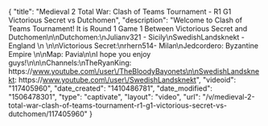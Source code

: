 {
    "title": "Medieval 2 Total War: Clash of Teams Tournament - R1 G1 Victorious Secret  vs Dutchomen",
    "description": "Welcome to Clash of Teams Tournament!  It is Round 1 Game 1 Between Victorious Secret and Dutchomen\n\nDutchomen:\nJulianv321 - Sicily\nSwedishLandsknekt - England \n \n\nVictorious Secret:\nrhern514- Milan\nJedcordero: Byzantine Empire  \n\nMap: Pavia\n\nI hope you enjoy guys!\n\n\nChannels:\nTheRyanKing: https:\/\/www.youtube.com\/user\/TheBloodyBayonets\n\nSwedishLandsknekt: https:\/\/www.youtube.com\/user\/SwedishLandsknekt",
    "videoid": "117405960",
    "date_created": "1410486781",
    "date_modified": "1506478301",
    "type": "captivate",
    "layout": "video",
    "url": "\/v\/medieval-2-total-war-clash-of-teams-tournament-r1-g1-victorious-secret-vs-dutchomen\/117405960"
}